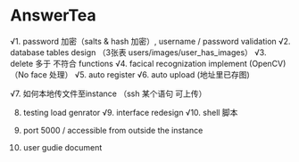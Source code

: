 # AnswerTea

√1. password 加密（salts & hash 加密）, username / password validation
√2. database tables design （3张表 users/images/user_has_images）
√3. delete 多于 不符合 functions
√4. facical recognization implement (OpenCV) （No face 处理）
√5. auto register
√6. auto upload (地址里已存图)

√7. 如何本地传文件至instance （ssh 某个语句 可上传）

8. testing load genrator
√9. interface redesign
√10. shell 脚本    
11. port 5000 / accessible from outside the instance


12. user gudie document
